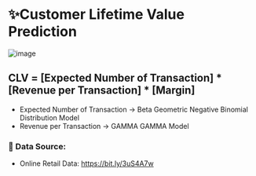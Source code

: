 # ✨Customer Lifetime Value Prediction
![image](https://user-images.githubusercontent.com/67474818/136591470-f67ed23f-517d-4c2c-b356-dcf80b6507d5.png)

## CLV = [Expected Number of Transaction] * [Revenue per Transaction] * [Margin]
- Expected Number of Transaction -> Beta Geometric Negative Binomial Distribution Model
- Revenue per Transaction -> GAMMA GAMMA Model

### 🚀 Data Source:
- Online Retail Data: https://bit.ly/3uS4A7w

